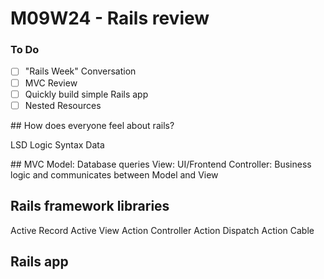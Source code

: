 # M09W24 - Rails review

### To Do

- [ ] "Rails Week" Conversation
- [ ] MVC Review
- [ ] Quickly build simple Rails app
- [ ] Nested Resources

## How does everyone feel about rails?

LSD
Logic
Syntax
Data

## MVC
Model: Database queries
View: UI/Frontend
Controller: Business logic and communicates between Model and View

## Rails framework libraries

Active Record
Active View
Action Controller
Action Dispatch
Action Cable

## Rails app
